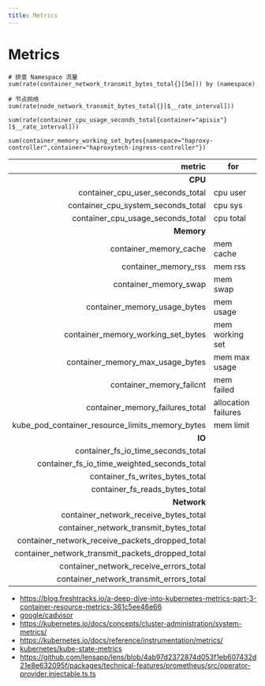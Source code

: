 ```yaml
---
title: Metrics
---
```


# Metrics

```
# 排查 Namespace 流量
sum(rate(container_network_transmit_bytes_total{}[5m])) by (namespace)

# 节点网络
sum(rate(node_network_transmit_bytes_total{}[$__rate_interval]))

sum(rate(container_cpu_usage_seconds_total{container="apisix"}[$__rate_interval]))

sum(container_memory_working_set_bytes{namespace="haproxy-controller",container="haproxytech-ingress-controller"})
```

|                                           metric | for                 |
| -----------------------------------------------: | ------------------- |
|                                          **CPU** |
|                 container_cpu_user_seconds_total | cpu user            |
|               container_cpu_system_seconds_total | cpu sys             |
|                container_cpu_usage_seconds_total | cpu total           |
|                                       **Memory** |
|                           container_memory_cache | mem cache           |
|                             container_memory_rss | mem rss             |
|                            container_memory_swap | mem swap            |
|                     container_memory_usage_bytes | mem usage           |
|               container_memory_working_set_bytes | mem working set     |
|                 container_memory_max_usage_bytes | mem max usage       |
|                         container_memory_failcnt | mem failed          |
|                  container_memory_failures_total | allocation failures |
|  kube_pod_container_resource_limits_memory_bytes | mem limit           |
|                                           **IO** |
|               container_fs_io_time_seconds_total |
|      container_fs_io_time_weighted_seconds_total |
|                  container_fs_writes_bytes_total |
|                   container_fs_reads_bytes_total |
|                                      **Network** |
|            container_network_receive_bytes_total |
|           container_network_transmit_bytes_total |
|  container_network_receive_packets_dropped_total |
| container_network_transmit_packets_dropped_total |
|           container_network_receive_errors_total |
|          container_network_transmit_errors_total |

- https://blog.freshtracks.io/a-deep-dive-into-kubernetes-metrics-part-3-container-resource-metrics-361c5ee46e66
- [google/cadvisor](https://github.com/google/cadvisor)
- https://kubernetes.io/docs/concepts/cluster-administration/system-metrics/
- https://kubernetes.io/docs/reference/instrumentation/metrics/
- [kubernetes/kube-state-metrics](https://github.com/kubernetes/kube-state-metrics)
- https://github.com/lensapp/lens/blob/4ab97d2372874d053f1eb607432d21e8e632095f/packages/technical-features/prometheus/src/operator-provider.injectable.ts.ts
